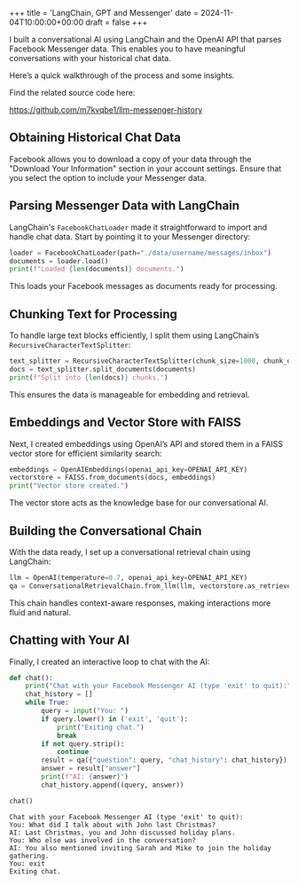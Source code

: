 +++
title = 'LangChain, GPT and Messenger'
date = 2024-11-04T10:00:00+00:00
draft = false
+++

I built a conversational AI using LangChain and the OpenAI API that parses Facebook Messenger data. This enables you to have meaningful conversations with your historical chat data.

Here’s a quick walkthrough of the process and some insights.

Find the related source code here:

https://github.com/m7kvqbe1/llm-messenger-history

## Obtaining Historical Chat Data

Facebook allows you to download a copy of your data through the "Download Your Information" section in your account settings. Ensure that you select the option to include your Messenger data.

## Parsing Messenger Data with LangChain

LangChain's `FacebookChatLoader` made it straightforward to import and handle chat data. Start by pointing it to your Messenger directory:

```python
loader = FacebookChatLoader(path="./data/username/messages/inbox")
documents = loader.load()
print(f"Loaded {len(documents)} documents.")
```

This loads your Facebook messages as documents ready for processing.

## Chunking Text for Processing

To handle large text blocks efficiently, I split them using LangChain’s `RecursiveCharacterTextSplitter`:

```python
text_splitter = RecursiveCharacterTextSplitter(chunk_size=1000, chunk_overlap=200)
docs = text_splitter.split_documents(documents)
print(f"Split into {len(docs)} chunks.")
```

This ensures the data is manageable for embedding and retrieval.

## Embeddings and Vector Store with FAISS

Next, I created embeddings using OpenAI’s API and stored them in a FAISS vector store for efficient similarity search:

```python
embeddings = OpenAIEmbeddings(openai_api_key=OPENAI_API_KEY)
vectorstore = FAISS.from_documents(docs, embeddings)
print("Vector store created.")
```

The vector store acts as the knowledge base for our conversational AI.

## Building the Conversational Chain

With the data ready, I set up a conversational retrieval chain using LangChain:

```python
llm = OpenAI(temperature=0.7, openai_api_key=OPENAI_API_KEY)
qa = ConversationalRetrievalChain.from_llm(llm, vectorstore.as_retriever())
```

This chain handles context-aware responses, making interactions more fluid and natural.

## Chatting with Your AI

Finally, I created an interactive loop to chat with the AI:

```python
def chat():
    print("Chat with your Facebook Messenger AI (type 'exit' to quit):")
    chat_history = []
    while True:
        query = input("You: ")
        if query.lower() in ('exit', 'quit'):
            print("Exiting chat.")
            break
        if not query.strip():
            continue
        result = qa({"question": query, "chat_history": chat_history})
        answer = result["answer"]
        print(f"AI: {answer}")
        chat_history.append((query, answer))

chat()
```

```
Chat with your Facebook Messenger AI (type 'exit' to quit):
You: What did I talk about with John last Christmas?
AI: Last Christmas, you and John discussed holiday plans.
You: Who else was involved in the conversation?
AI: You also mentioned inviting Sarah and Mike to join the holiday gathering.
You: exit
Exiting chat.
```
